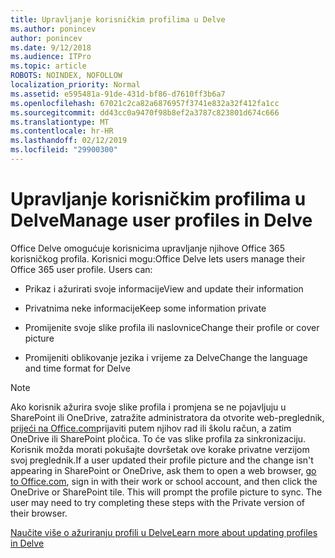 ```yaml
---
title: Upravljanje korisničkim profilima u Delve
ms.author: ponincev
author: ponincev
ms.date: 9/12/2018
ms.audience: ITPro
ms.topic: article
ROBOTS: NOINDEX, NOFOLLOW
localization_priority: Normal
ms.assetid: e595481a-91de-431d-bf86-d7610ff3b6a7
ms.openlocfilehash: 67021c2ca82a6876957f3741e832a32f412fa1cc
ms.sourcegitcommit: dd43cc0a9470f98b8ef2a3787c823801d674c666
ms.translationtype: MT
ms.contentlocale: hr-HR
ms.lasthandoff: 02/12/2019
ms.locfileid: "29900300"
---
```

# <a name="manage-user-profiles-in-delve"></a><span data-ttu-id="feb6e-102">Upravljanje korisničkim profilima u Delve</span><span class="sxs-lookup"><span data-stu-id="feb6e-102">Manage user profiles in Delve</span></span>

<span data-ttu-id="feb6e-p101">Office Delve omogućuje korisnicima upravljanje njihove Office 365 korisničkog profila. Korisnici mogu:</span><span class="sxs-lookup"><span data-stu-id="feb6e-p101">Office Delve lets users manage their Office 365 user profile. Users can:</span></span>
  
- <span data-ttu-id="feb6e-105">Prikaz i ažurirati svoje informacije</span><span class="sxs-lookup"><span data-stu-id="feb6e-105">View and update their information</span></span>
    
- <span data-ttu-id="feb6e-106">Privatnima neke informacije</span><span class="sxs-lookup"><span data-stu-id="feb6e-106">Keep some information private</span></span>
    
- <span data-ttu-id="feb6e-107">Promijenite svoje slike profila ili naslovnice</span><span class="sxs-lookup"><span data-stu-id="feb6e-107">Change their profile or cover picture</span></span>
    
- <span data-ttu-id="feb6e-108">Promijeniti oblikovanje jezika i vrijeme za Delve</span><span class="sxs-lookup"><span data-stu-id="feb6e-108">Change the language and time format for Delve</span></span>
    
> [!NOTE]
> <span data-ttu-id="feb6e-p102">Ako korisnik ažurira svoje slike profila i promjena se ne pojavljuju u SharePoint ili OneDrive, zatražite administratora da otvorite web-preglednik, [prijeći na Office.com](https://www.office.com)prijaviti putem njihov rad ili školu račun, a zatim OneDrive ili SharePoint pločica. To će vas slike profila za sinkronizaciju. Korisnik možda morati pokušajte dovršetak ove korake privatne verzijom svoj preglednik.</span><span class="sxs-lookup"><span data-stu-id="feb6e-p102">If a user updated their profile picture and the change isn't appearing in SharePoint or OneDrive, ask them to open a web browser, [go to Office.com](https://www.office.com), sign in with their work or school account, and then click the OneDrive or SharePoint tile. This will prompt the profile picture to sync. The user may need to try completing these steps with the Private version of their browser.</span></span> 
  
[<span data-ttu-id="feb6e-111">Naučite više o ažuriranju profili u Delve</span><span class="sxs-lookup"><span data-stu-id="feb6e-111">Learn more about updating profiles in Delve</span></span>](https://go.microsoft.com/fwlink/?linkid=735070)
  

